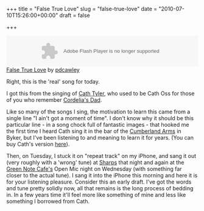+++
title = "False True Love"
slug = "false-true-love"
date = "2010-07-10T15:26:00+00:00"
draft = false

+++

<object height="81" width="100%">
<param name="movie" value="http://player.soundcloud.com/player.swf?url=http%3A%2F%2Fsoundcloud.com%2Fpdcawley%2Ffalse-true-love"></param> <param name="allowscriptaccess" value="always"></param> <embed allowscriptaccess="always" height="81" src="http://player.soundcloud.com/player.swf?url=http%3A%2F%2Fsoundcloud.com%2Fpdcawley%2Ffalse-true-love" type="application/x-shockwave-flash" width="100%"></embed> </object> <span><a href="http://soundcloud.com/pdcawley/false-true-love">False True Love</a> by <a href="http://soundcloud.com/pdcawley">pdcawley</a></span>

Right, this is the 'real' song for today.

I got this from the singing of [Cath Tyler](http://www.myspace.com/cptyl), who used to be Cath Oss for those of you who remember [Cordelia's Dad](http://www.cordeliasdad.com/).

Like so many of the songs I sing, the motivation to learn this came from a single line "I ain't got a moment of time". I don't know why it should be this particular line - in a song chock full of fantastic images - that hooked me the first time I heard Cath sing it in the bar of the [Cumberland Arms](http://www.thecumberlandarms.co.uk/) in Byker, but I've been listening to and meaning to learn it for years. (You can buy Cath's version [here](http://xrl.us/bhrhm7)).

Then, on Tuesday, I stuck it on "repeat track" on my iPhone, and sang it out (very roughly with a 'wrong' tune) at [Sharps](http://web.ukonline.co.uk/martin.nail/Sharps/SFCintro.htm) that night and again at the [Green Note Cafe's](http://www.greennote.co.uk/) Open Mic night on Wednesday (with something far closer to the actual tune). I sang it into the iPhone this morning and here it is for your listening pleasure. Consider this an early draft. I've got the words and tune pretty solidly now, all that remains is the long process of bedding in. In a few years time it'll feel more like something of mine and less like something I borrowed from Cath.
